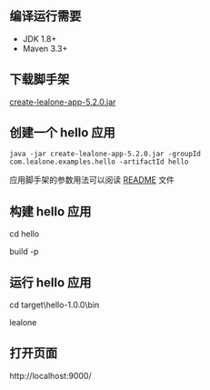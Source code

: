## 编译运行需要

* JDK 1.8+
* Maven 3.3+


## 下载脚手架

[create-lealone-app-5.2.0.jar](https://github.com/lealone/Lealone-Plugins/releases/download/lealone-plugins-5.2.0/create-lealone-app-5.2.0.jar)


## 创建一个 hello 应用

`java -jar create-lealone-app-5.2.0.jar -groupId com.lealone.examples.hello -artifactId hello`

应用脚手架的参数用法可以阅读 [README](https://github.com/lealone/Lealone-Plugins/blob/master/service/create-app/README.md) 文件


## 构建 hello 应用

cd hello

build -p


## 运行 hello 应用

cd target\hello-1.0.0\bin

lealone


## 打开页面

http://localhost:9000/

